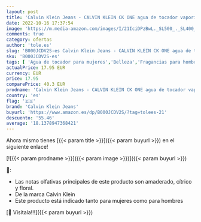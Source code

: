 ```yaml
---
layout: post
title: 'Calvin Klein Jeans - CALVIN KLEIN CK ONE agua de tocador vaporizador 50 ml'
date: 2022-10-16 17:37:54
image: 'https://m.media-amazon.com/images/I/21IciDPzBwL._SL500_._SL400_.jpg'
comments: true
category: ofertas
author: 'tole.es'
slug: 'B000JCDV2S-es Calvin Klein Jeans - CALVIN KLEIN CK ONE agua de tocador...'
sku: 'B000JCDV2S-es'
tags: [ 'Agua de tocador para mujeres','Belleza','Fragancias para hombres','Fragancias para mujeres','Perfumes y fragancias','agua','calvin klein jeans','de','tocador','🇪🇸', ]
actualPrice: 17.95 EUR
currency: EUR
price: 17.95
comparePrice: 40.3 EUR
prodname: 'Calvin Klein Jeans - CALVIN KLEIN CK ONE agua de tocador vaporizador 50 ml'
country: 'es'
flag: '🇪🇸'
brand: 'Calvin Klein Jeans'
buyurl: 'https://www.amazon.es/dp/B000JCDV2S/?tag=tolees-21'
descuento: '55.46'
average: '18.1378947368421'
---
```


Ahora mismo tienes [{{< param title >}}]({{< param buyurl >}}) en el siguiente enlace!

[![{{< param prodname >}}]({{< param image >}})]({{< param buyurl >}})

🔎:

- Las notas olfativas principales de este producto son amaderado, cítrico y floral.
- De la marca Calvin Klein
- Este producto está indicado tanto para mujeres como para hombres

[🛒 Visítala!!!]({{< param buyurl >}})
